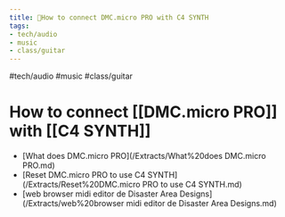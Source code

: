 ```yaml
---
title: 🌿How to connect DMC.micro PRO with C4 SYNTH
tags:
- tech/audio
- music
- class/guitar
---
```


#tech/audio #music #class/guitar
# How to connect [[DMC.micro PRO]] with [[C4 SYNTH]]

- [What does DMC.micro PRO](/Extracts/What%20does DMC.micro PRO.md)
- [Reset DMC.micro PRO to use C4 SYNTH](/Extracts/Reset%20DMC.micro PRO to use C4 SYNTH.md)
- [web browser midi editor de Disaster Area Designs](/Extracts/web%20browser midi editor de Disaster Area Designs.md) 
